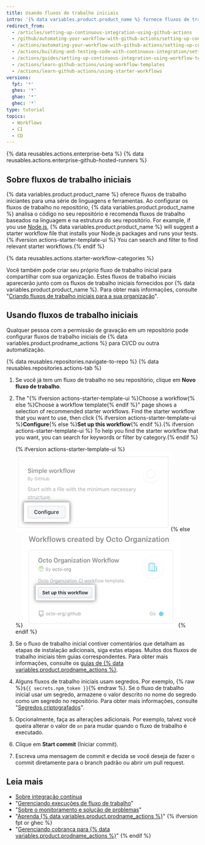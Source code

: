 ```yaml
---
title: Usando fluxos de trabalho iniciais
intro: '{% data variables.product.product_name %} fornece fluxos de trabalho iniciais para uma série de linguagens e ferramentas.'
redirect_from:
  - /articles/setting-up-continuous-integration-using-github-actions
  - /github/automating-your-workflow-with-github-actions/setting-up-continuous-integration-using-github-actions
  - /actions/automating-your-workflow-with-github-actions/setting-up-continuous-integration-using-github-actions
  - /actions/building-and-testing-code-with-continuous-integration/setting-up-continuous-integration-using-github-actions
  - /actions/guides/setting-up-continuous-integration-using-workflow-templates
  - /actions/learn-github-actions/using-workflow-templates
  - /actions/learn-github-actions/using-starter-workflows
versions:
  fpt: '*'
  ghes: '*'
  ghae: '*'
  ghec: '*'
type: tutorial
topics:
  - Workflows
  - CI
  - CD
---
```


{% data reusables.actions.enterprise-beta %}
{% data reusables.actions.enterprise-github-hosted-runners %}

## Sobre fluxos de trabalho iniciais

{% data variables.product.product_name %} oferece fluxos de trabalho iniciantes para uma série de linguagens e ferramentas. Ao configurar os fluxos de trabalho no repositório, {% data variables.product.product_name %} analisa o código no seu repositório e recomenda fluxos de trabalho baseados na linguagem e na estrutura do seu repositório. For example, if you use [Node.js](https://nodejs.org/en/), {% data variables.product.product_name %} will suggest a starter workflow file that installs your Node.js packages and runs your tests.{% ifversion actions-starter-template-ui %} You can search and filter to find relevant starter workflows.{% endif %}

{% data reusables.actions.starter-workflow-categories %}

Você também pode criar seu próprio fluxo de trabalho inicial para compartilhar com sua organização. Estes fluxos de trabalho iniciais aparecerão junto com os fluxos de trabalho iniciais fornecidos por {% data variables.product.product_name %}. Para obter mais informações, consulte "[Criando fluxos de trabalho iniciais para a sua organização](/actions/learn-github-actions/creating-starter-workflows-for-your-organization)".

## Usando fluxos de trabalho iniciais

Qualquer pessoa com a permissão de gravação em um repositório pode configurar fluxos de trabalho iniciais de {% data variables.product.prodname_actions %} para CI/CD ou outra automatização.

{% data reusables.repositories.navigate-to-repo %}
{% data reusables.repositories.actions-tab %}
1. Se você já tem um fluxo de trabalho no seu repositório, clique em **Novo fluxo de trabalho**.
1. The "{% ifversion actions-starter-template-ui %}Choose a workflow{% else %}Choose a workflow template{% endif %}" page shows a selection of recommended starter workflows. Find the starter workflow that you want to use, then click {% ifversion actions-starter-template-ui %}**Configure**{% else %}**Set up this workflow**{% endif %}.{% ifversion actions-starter-template-ui %} To help you find the starter workflow that you want, you can search for keywords or filter by category.{% endif %}

   {% ifversion actions-starter-template-ui %}![Configure this workflow](/assets/images/help/settings/actions-create-starter-workflow-updated-ui.png){% else %}![Set up this workflow](/assets/images/help/settings/actions-create-starter-workflow.png){% endif %}
1. Se o fluxo de trabalho inicial contiver comentários que detalham as etapas de instalação adicionais, siga estas etapas. Muitos dos fluxos de trabalho iniciais têm guias correspondentes. Para obter mais informações, consulte os [ guias de {% data variables.product.prodname_actions %}](/actions/guides).
1. Alguns fluxos de trabalho iniciais usam segredos. Por exemplo, {% raw %}`${{ secrets.npm_token }}`{% endraw %}. Se o fluxo de trabalho inicial usar um segredo, armazene o valor descrito no nome do segredo como um segredo no repositório. Para obter mais informações, consulte "[Segredos criptografados](/actions/reference/encrypted-secrets)".
1. Opcionalmente, faça as alterações adicionais. Por exemplo, talvez você queira alterar o valor de `on` para mudar quando o fluxo de trabalho é executado.
1. Clique em **Start commit** (Iniciar commit).
1. Escreva uma mensagem de commit e decida se você deseja de fazer o commit diretamente para o branch padrão ou abrir um pull request.

## Leia mais

- [Sobre integração contínua](/articles/about-continuous-integration)
- "[Gerenciando execuções de fluxo de trabalho](/actions/managing-workflow-runs)"
- "[Sobre o monitoramento e solução de problemas](/actions/monitoring-and-troubleshooting-workflows/about-monitoring-and-troubleshooting)"
- "[Aprenda {% data variables.product.prodname_actions %}](/actions/learn-github-actions)"
{% ifversion fpt or ghec %}
- "[Gerenciando cobrança para {% data variables.product.prodname_actions %}](/billing/managing-billing-for-github-actions)"
{% endif %}
